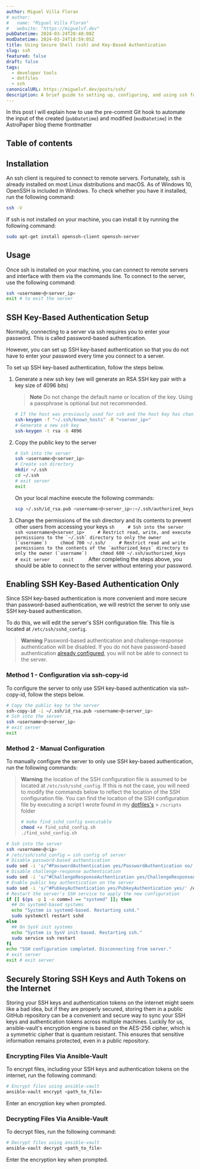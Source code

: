 ```yaml
---
author: Miguel Villa Floran
# author:
#   name: "Miguel Villa Floran"
#   website: "https://miguelvf.dev"
pubDatetime: 2024-03-24T20:40:08Z
modDatetime: 2024-03-24T18:59:05Z
title: Using Secure Shell (ssh) and Key-Based Authentication
slug: ssh
featured: false
draft: false
tags:
  - developer tools
  - dotfiles
  - ssh
canonicalURL: https://miguelvf.dev/posts/ssh/
description: A brief guide to setting up, configuring, and using ssh for secure remote access to servers.
---
```


In this post I will explain how to use the pre-commit Git hook to automate the input of the created (`pubDatetime`) and modified (`modDatetime`) in the AstroPaper blog theme frontmatter

## Table of contents

## Installation

An ssh client is required to connect to remote servers. Fortunately, ssh is already installed on most Linux distributions and macOS. As of Windows 10,  OpenSSH is included in Windows. To check whether you have
it installed, run the following command:

```sh
ssh -V
```

If ssh is not installed on your machine, you can install it by running the
following command:

```sh
sudo apt-get install openssh-client openssh-server
```

## Usage

Once ssh is installed on your machine, you can connect to remote servers and
interface with them via the commands line. To connect to the server, use the
following command:

```sh
ssh <username>@<server_ip>
exit # to exit the server
```

## SSH Key-Based Authentication Setup

Normally, connecting to a server via ssh requires you to enter your password.
This is called password-based authentication.

However, you can set up SSH key-based authentication so that you do not have to
enter your password every time you connect to a server.

To set up SSH key-based authentication, follow the steps below.

1. Generate a new ssh key (we will generate an RSA SSH key pair with a key size
   of 4096 bits)
   > **Note** Do not change the default name or location of the key. Using a
   > passphrase is optional but not recommended.
   ```sh
   # If the host was previously used for ssh and the host key has changed, remove the old host key
   ssh-keygen -f "~/.ssh/known_hosts" -R "<server_ip>"
   # Generate a new ssh key
   ssh-keygen -t rsa -b 4096
   ```
2. Copy the public key to the server
   ```sh
   # Ssh into the server
   ssh <username>@<server_ip>
   # Create ssh directory
   mkdir ~/.ssh
   cd ~/.ssh
   # exit server
   exit
   ```
   On your local machine execute the following commands:
   ```sh
   scp ~/.ssh/id_rsa.pub <username>@<server_ip>:~/.ssh/authorized_keys
   ```
3. Change the permissions of the ssh directory and its contents to prevent other
   users from accessing your keys
   ``sh     # Ssh into the server     ssh <username>@<server_ip>     # Restrict read, write, and execute permissions to the `~/.ssh` directory to only the owner (`username`)     chmod 700 ~/.ssh/     # Restrict read and write permissions to the contents of the `authorized_keys` directory to only the owner (`username`)     chmod 600 ~/.ssh/authorized_keys     # exit server     exit     ``
   After completing the steps above, you should be able to connect to the server
   without entering your password.

## Enabling SSH Key-Based Authentication Only

Since SSH key-based authentication is more convenient and more secure than
password-based authentication, we will restrict the server to only use SSH
key-based authentication.

To do this, we will edit the server's SSH configuration file. This file is
located at `/etc/ssh/sshd_config`.

> **Warning** Password-based authentication and challenge-response
> authentication will be disabled. If you do not have password-based
> authentication [already configured](#setting-up-ssh-key-based-authentication),
> you will not be able to connect to the server.

### Method 1 - Configuration via ssh-copy-id

To configure the server to only use SSH key-based authentication via
ssh-copy-id, follow the steps below.

```bash
# Copy the public key to the server
ssh-copy-id -i ~/.ssh/id_rsa.pub <username>@<server_ip>
# Ssh into the server
ssh <username>@<server_ip>
# exit server
exit
```

### Method 2 - Manual Configuration

To manually configure the server to only use SSH key-based authentication, run
the following commands:

> **Warning** the location of the SSH configuration file is assumed to be
> located at `/etc/ssh/sshd_config`. If this is not the case, you will need to
> modify the commands below to reflect the location of the SSH configuration
> file. You can find the location of the SSH configuration file by executing a
> script I wrote found in my [dotfiles's](https://github.com/Kaweees/dotfiles) >
> `/scripts` folder
>
> ```sh
> # make find_sshd_config executable
> chmod +x find_sshd_config.sh
> ./find_sshd_config.sh
> ```

```bash
# Ssh into the server
ssh <username>@<ip>
# /etc/ssh/sshd_config = ssh config of server
# Disable password-based authentication
sudo sed -i 's/^#PasswordAuthentication yes/PasswordAuthentication no/' /etc/ssh/sshd_config
# Disable challenge-response authentication
sudo sed -i 's/^#ChallengeResponseAuthentication yes/ChallengeResponseAuthentication no/' /etc/ssh/sshd_config
# Enable public key authentication on the server
sudo sed -i 's/^#PubkeyAuthentication yes/PubkeyAuthentication yes/' /etc/ssh/sshd_config
# Restart the server's SSH service to apply the new configuration
if [[ $(ps -p 1 -o comm=) == "systemd" ]]; then
  ## On systemd-based systems
  echo "System is systemd-based. Restarting sshd."
  sudo systemctl restart sshd
else
  ## On SysV init systems
  echo "System is SysV init-based. Restarting ssh."
  sudo service ssh restart
fi
echo "SSH configuration completed. Disconnecting from server."
# exit server
exit # exit server
```

## Securely Storing SSH Keys and Auth Tokens on the Internet

Storing your SSH keys and authentication tokens on the internet might seem like
a bad idea, but if they are properly secured, storing them in a public GitHub
repository can be a convenient and secure way to sync your SSH keys and
authentication tokens across multiple machines. Luckily for us, ansible-vault's
encryption engine is based on the AES-256 cipher, which is a symmetric cipher
that is quantum resistant. This ensures that sensitive information remains
protected, even in a public repository.

### Encrypting Files Via Ansible-Vault

To encrypt files, including your SSH keys and authentication tokens on the
internet, run the following command:

```sh
# Encrypt files using ansible-vault
ansible-vault encrypt <path_to_file>
```

Enter an encryption key when prompted.

### Decrypting Files Via Ansible-Vault

To decrypt files, run the following command:

```sh
# Decrypt files using ansible-vault
ansible-vault decrypt <path_to_file>
```

Enter the encryption key when prompted.
